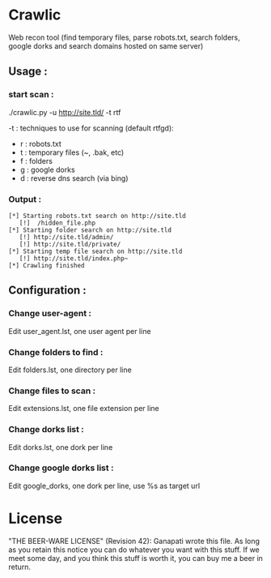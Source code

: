 Crawlic
=======

Web recon tool (find temporary files, parse robots.txt, search folders, google dorks and search domains hosted on same server)

Usage :
-------
### start scan :
./crawlic.py -u http://site.tld/ -t rtf

-t : techniques to use for scanning (default rtfgd):
  - r : robots.txt
  - t : temporary files (~, .bak, etc)
  - f : folders
  - g : google dorks
  - d : reverse dns search (via bing)

### Output :

    [*] Starting robots.txt search on http://site.tld
       [!]  /hidden_file.php
    [*] Starting folder search on http://site.tld
       [!] http://site.tld/admin/
       [!] http://site.tld/private/
    [*] Starting temp file search on http://site.tld
       [!] http://site.tld/index.php~
    [*] Crawling finished

Configuration :
---------------

### Change user-agent :

Edit user_agent.lst, one user agent per line

### Change folders to find :

Edit folders.lst, one directory per line

### Change files to scan :

Edit extensions.lst, one file extension per line

### Change dorks list :

Edit dorks.lst, one dork per line

### Change google dorks list :

Edit google_dorks, one dork per line, use %s as target url

License
=======

"THE BEER-WARE LICENSE" (Revision 42):
Ganapati wrote this file. As long as you retain this notice you
can do whatever you want with this stuff. If we meet some day, and you think
this stuff is worth it, you can buy me a beer in return.
